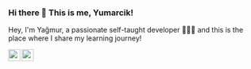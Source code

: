 ### Hi there 👋 This is me, Yumarcik!


Hey, I'm Yağmur, a passionate self-taught developer 👩🏼‍💻 and this is the place where I share my learning journey!

[<img align="left" height="24" width="24" src="https://cdn.jsdelivr.net/npm/simple-icons@v4/icons/linkedin.svg" />][linkedin]
[<img align="left" height="24" width="24" src="https://cdn.jsdelivr.net/npm/simple-icons@v4/icons/discord.svg" />][discord]

[linkedin]: yagmurpolat
[discord]: yumarcik#5603




<!--
**yumarcik/yumarcik** is a ✨ _special_ ✨ repository because its `README.md` (this file) appears on your GitHub profile.

Here are some ideas to get you started:

- 🔭 I’m currently working on ...
- 🌱 I’m currently learning ...
- 👯 I’m looking to collaborate on ...
- 🤔 I’m looking for help with ...
- 💬 Ask me about ...
- 📫 How to reach me: ...
- 😄 Pronouns: ...
- ⚡ Fun fact: ...
-->
